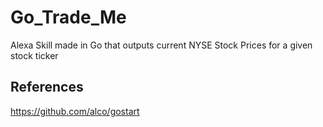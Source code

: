 # Go_Trade_Me
Alexa Skill made in Go that outputs current NYSE Stock Prices for a given stock ticker


## References

https://github.com/alco/gostart

